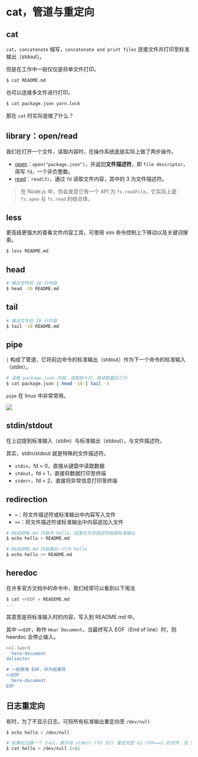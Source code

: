 # cat，管道与重定向

## cat

`cat`，`concatenate` 缩写，`concatenate and print files` 连接文件并打印至标准输出（stdout）。

但是在工作中一般仅仅是将单文件打印。

``` bash
$ cat README.md
```

也可以连接多文件进行打印。

``` bash
$ cat package.json yarn.lock
```

那在 `cat` 时实际是做了什么？

## library：open/read

我们在打开一个文件，读取内容时，在操作系统底层实际上做了两步操作。

+ [open](https://www.man7.org/linux/man-pages/man2/open.2.html)：`open("package.json")`，并返回**文件描述符**，即 `file descriptor`，简写 `fd`，一个非负整数。
+ [read](https://www.man7.org/linux/man-pages/man2/read.2.html)：`read(3)`，通过 `fd` 读取文件内容，其中的 3 为文件描述符。

> 在 Node.js 中，你会发现它有一个 API 为 `fs.readFile`，它实际上是 `fs.open` 与 `fs.read` 的结合体。

## less

更高级更强大的查看文件内容工具，可使用 vim 命令控制上下移动以及关键词搜索。

``` bash
$ less README.md
```

## head

``` bash
# 输出文件前 10 行内容
$ head -10 README.md
```

## tail

``` bash
# 输出文件后 10 行内容
$ tail -10 README.md
```

## pipe

`|` 构成了管道，它将前边命令的标准输出（stdout）作为下一个命令的标准输入（stdin）。

``` bash
# 读取 package.json 内容，读取前十行，再读取最后三行
$ cat package.json | head -10 | tail -3
```

`pipe` 在 linux 中非常常用。

![](https://static.shanyue.tech/images/22-06-29/clipboard-7407.89b422.webp)

## stdin/stdout

在上边提到标准输入（stdin）与标准输出（stdout），与文件描述符。

其实，stdin/stdout 就是特殊的文件描述符。

+ `stdin`，fd = 0，直接从键盘中读取数据
+ `stdout`，fd = 1，直接将数据打印至终端
+ `stderr`，fd = 2，直接将异常信息打印至终端

## redirection

+ `>`：将文件描述符或标准输出中内容写入文件
+ `>>`：将文件描述符或标准输出中内容追加入文件

``` bash
# READEME.md 内容为 hello，这里的文件描述符就是标准输出
$ echo hello > README.md

# READEME.md 内容最后一行为 hello
$ echo hello >> README.md
```

## heredoc

在许多官方文档中的命令中，我们经常可以看到以下用法

``` bash
$ cat <<EOF > READEME.md
...
```

其意思是将标准输入时的内容，写入到 README.md 中。

其中 `<<EOF`，称作 `Hear Document`，当最终写入 EOF（End of line）时，则 heardoc 会停止输入。

``` bash
<<[-]word
  here-document
delimiter

# 一般使用 EOF，作为结束符
<<EOF
  here-document
EOF
```

## 日志重定向

有时，为了不显示日志，可将所有标准输出重定向至 `/dev/null`

``` bash
$ echo hello > /dev/null

# 如果后边跟一个 2>&1，表示将 stderr (fd 为2) 重定向至 &1 (fd===1 的文件，及 stdout)
$ cat hello > /dev/null 2>&1
```